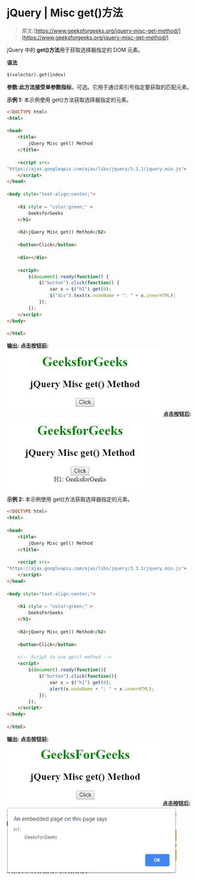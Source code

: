 # jQuery | Misc get()方法

> 原文:[https://www.geeksforgeeks.org/jquery-misc-get-method/](https://www.geeksforgeeks.org/jquery-misc-get-method/)

jQuery 中的 **get()方法**用于获取选择器指定的 DOM 元素。

**语法**

```html
$(selector).get(index)
```

**参数:**此方法接受单参数**指标**，可选。它用于通过索引号指定要获取的匹配元素。

**示例 1:** 本示例使用 get()方法获取选择器指定的元素。

```html
<!DOCTYPE html>
<html>

<head> 
    <title>
        jQuery Misc get() Method
    </title>

    <script src=
"https://ajax.googleapis.com/ajax/libs/jquery/3.3.1/jquery.min.js">
    </script>
</head> 

<body style="text-align:center;">

    <h1 style = "color:green;" >  
        GeeksforGeeks
    </h1>  

    <h2>jQuery Misc get() Method</h2>

    <button>Click</button>

    <div></div>

    <script>
        $(document).ready(function() {
            $("button").click(function() {
                var x = $("h1").get(0);
                $("div").text(x.nodeName + ": " + x.innerHTML);
            });
        });
    </script> 
</body>

</html>  
```

**输出:**
**点击按钮前:**
![](img/bf798f3fa497cb34cad94d3a0a18644f.png)
**点击按钮后:**
![](img/88a5db78d5ce1c117c4b75bb99a26396.png)

**示例 2:** 本示例使用 get()方法获取选择器指定的元素。

```html
<!DOCTYPE html>
<html>

<head> 
    <title>
        jQuery Misc get() Method
    </title>

    <script src=
"https://ajax.googleapis.com/ajax/libs/jquery/3.3.1/jquery.min.js">
    </script>
</head> 

<body style="text-align:center;">

    <h1 style = "color:green;" >  
        GeeksForGeeks
    </h1>  

    <h2>jQuery Misc get() Method</h2>

    <button>Click</button>

    <!-- Script to use get() method -->
    <script>
        $(document).ready(function(){
            $("button").click(function(){
                var x = $("h1").get(0);
                alert(x.nodeName + ": " + x.innerHTML);
            });
        });
    </script> 
</body>

</html>  
```

**输出:**
**点击按钮前:**
![](img/29e57539c10f0d38f52b2f828a441f58.png)
**点击按钮后:**
![](img/2b6cd77313884fd5db086425fbe67eb5.png)